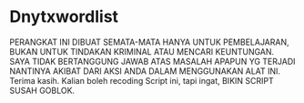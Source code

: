 # Dnytxwordlist
PERANGKAT INI DIBUAT SEMATA-MATA HANYA UNTUK PEMBELAJARAN, BUKAN UNTUK TINDAKAN KRIMINAL ATAU MENCARI KEUNTUNGAN. SAYA TIDAK BERTANGGUNG JAWAB ATAS MASALAH APAPUN YG TERJADI NANTINYA AKIBAT DARI AKSI ANDA DALAM MENGGUNAKAN ALAT INI. Terima kasih.
Kalian boleh recoding Script ini, tapi ingat, BIKIN SCRIPT SUSAH GOBLOK.
